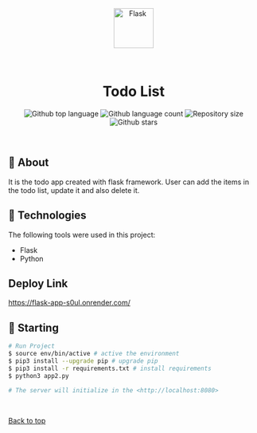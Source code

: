 <div align="center" id="top"> 
  <img src="https://user-images.githubusercontent.com/25181517/183423775-2276e25d-d43d-4e58-890b-edbc88e915f7.png" alt="Flask" height="80" width="80" />

&#xa0;

</div>

<h1 align="center">Todo List</h1>

<p align="center">
  <img alt="Github top language" src="https://img.shields.io/github/languages/top/Kishan2029/todo_list?color=56BEB8">

  <img alt="Github language count" src="https://img.shields.io/github/languages/count/Kishan2029/todo_list?color=56BEB8">

  <img alt="Repository size" src="https://img.shields.io/github/repo-size/Kishan2029/todo_list?color=56BEB8">

  <!-- <img alt="Github issues" src="https://img.shields.io/github/issues/Kishan2029/todo_list?color=56BEB8" /> -->

  <!-- <img alt="Github forks" src="https://img.shields.io/github/forks/Kishan2029/todo_list?color=56BEB8" /> -->

  <img alt="Github stars" src="https://img.shields.io/github/stars/Kishan2029/todo_list?color=56BEB8" />
</p>

<!-- Status -->

<!-- <h4 align="center">
	🚧  Chatvista 🚀 Under construction...  🚧
</h4>

<hr> -->

<br>

## :dart: About
It is the todo app created with flask framework. User can add the items in the todo list, update it and also delete it.
## :rocket: Technologies

The following tools were used in this project:
- Flask
- Python
  
## Deploy Link
https://flask-app-s0ul.onrender.com/

## :checkered_flag: Starting

```bash
# Run Project
$ source env/bin/active # active the environment
$ pip3 install --upgrade pip # upgrade pip
$ pip3 install -r requirements.txt # install requirements
$ python3 app2.py

# The server will initialize in the <http://localhost:8080>
```

&#xa0;

<a href="#top">Back to top</a>
